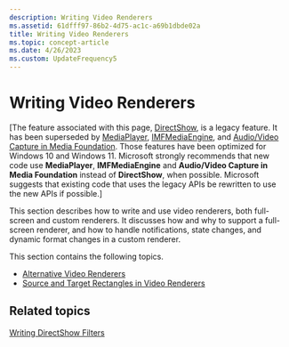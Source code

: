 ```yaml
---
description: Writing Video Renderers
ms.assetid: 61dfff97-86b2-4d75-ac1c-a69b1dbde02a
title: Writing Video Renderers
ms.topic: concept-article
ms.date: 4/26/2023
ms.custom: UpdateFrequency5
---
```


# Writing Video Renderers

\[The feature associated with this page, [DirectShow](/windows/win32/directshow/directshow), is a legacy feature. It has been superseded by [MediaPlayer](/uwp/api/Windows.Media.Playback.MediaPlayer), [IMFMediaEngine](/windows/win32/api/mfmediaengine/nn-mfmediaengine-imfmediaengine), and [Audio/Video Capture in Media Foundation](/windows/win32/medfound/audio-video-capture-in-media-foundation). Those features have been optimized for Windows 10 and Windows 11. Microsoft strongly recommends that new code use **MediaPlayer**, **IMFMediaEngine** and **Audio/Video Capture in Media Foundation** instead of **DirectShow**, when possible. Microsoft suggests that existing code that uses the legacy APIs be rewritten to use the new APIs if possible.\]

This section describes how to write and use video renderers, both full-screen and custom renderers. It discusses how and why to support a full-screen renderer, and how to handle notifications, state changes, and dynamic format changes in a custom renderer.

This section contains the following topics.

-   [Alternative Video Renderers](alternative-video-renderers.md)
-   [Source and Target Rectangles in Video Renderers](source-and-target-rectangles-in-video-renderers.md)

## Related topics

<dl> <dt>

[Writing DirectShow Filters](writing-directshow-filters.md)
</dt> </dl>

 

 



